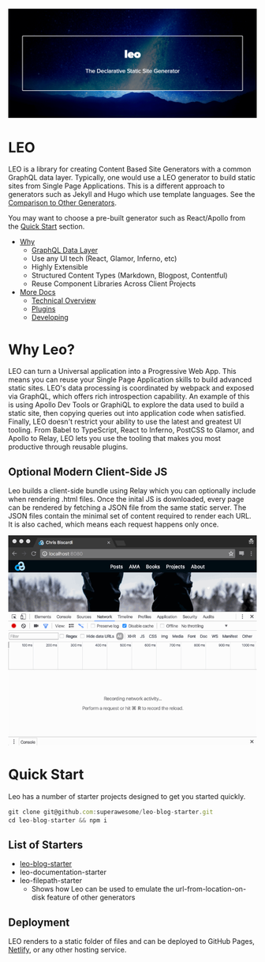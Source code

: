 ![header](./assets/header.png)

# LEO

LEO is a library for creating Content Based Site Generators with a
common GraphQL data layer. Typically, one would use a LEO generator to
build static sites from Single Page Applications. This is a different
approach to generators such as Jekyll and Hugo which use template
languages. See the
[Comparison to Other Generators](docs/comparison-to-other-generators.md).

You may want to choose a pre-built generator such as React/Apollo from the
[Quick Start](#quick-start) section.

* [Why](#why-leo)
  - [GraphQL Data Layer](docs/graphql-data-layer.md)
  - Use any UI tech (React, Glamor, Inferno, etc)
  - Highly Extensible
  - Structured Content Types (Markdown, Blogpost, Contentful)
  - Reuse Component Libraries Across Client Projects
* [More Docs](docs)
  - [Technical Overview](docs/technical-overview.md)
  - [Plugins](docs/plugins.md)
  - [Developing](docs/developing.md)

# Why Leo?

LEO can turn a Universal application into a Progressive Web App. This
means you can reuse your Single Page Application skills to build
advanced static sites. LEO's data processing is coordinated by webpack
and exposed via GraphQL, which offers rich introspection
capability. An example of this is using Apollo Dev Tools or GraphiQL
to explore the data used to build a static site, then copying queries
out into application code when satisfied. Finally, LEO doesn't
restrict your ability to use the latest and greatest UI tooling. From
Babel to TypeScript, React to Inferno, PostCSS to Glamor, and Apollo
to Relay, LEO lets you use the tooling that makes you most productive
through reusable plugins.

## Optional Modern Client-Side JS

Leo builds a client-side bundle using Relay which you can optionally
include when rendering .html files. Once the inital JS is downloaded,
every page can be rendered by fetching a JSON file from the same
static server. The JSON files contain the minimal set of content
required to render each URL. It is also cached, which means each
request happens only once.

![header](./assets/leo-network-cache.gif)

# Quick Start

Leo has a number of starter projects designed to get you started
quickly.

```javascript
git clone git@github.com:superawesome/leo-blog-starter.git
cd leo-blog-starter && npm i
```

## List of Starters

* [leo-blog-starter](https://github.com/superawesomelabs/leo-blog-starter)
* leo-documentation-starter
* leo-filepath-starter
  - Shows how Leo can be used to emulate the url-from-location-on-disk
    feature of other generators

## Deployment

LEO renders to a static folder of files and can be deployed to GitHub
Pages, [Netlify](https://www.netlify.com/), or any other hosting
service.

[react]: https://facebook.github.io/react/
[react-router]: https://github.com/ReactTraining/react-router
